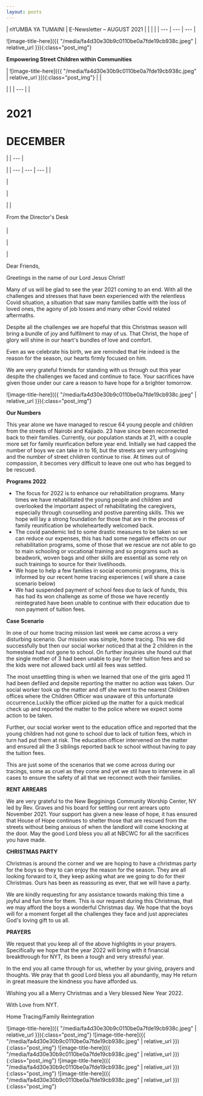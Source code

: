 ```yaml
---
layout: posts
---
```


| nYUMBA YA TUMAINI | E-Newsletter – AUGUST 2021 | | |
 |
| --- | --- | --- |

![image-title-here]({{ "/media/fa4d30e30b9c0110be0a7fde19cb938c.jpeg" | relative_url }}){:class="post_img"}

**Empowering Street Children within Communities**

| ![image-title-here]({{ "/media/fa4d30e30b9c0110be0a7fde19cb938c.jpeg" | relative_url }}){:class="post_img"} |
 |

|
 |
| --- |
|


# 2021

# DECEMBER

 |
| --- |

 |
| --- | --- | --- |
|

 |

 |

 |
|

From the Director&#39;s Desk
####

 |

 |

 |

Dear Friends,

Greetings in the name of our Lord Jesus Christ!

Many of us will be glad to see the year 2021 coming to an end. With all the challenges and stresses that have been experienced with the relentless Covid situation, a situation that saw many families battle with the loss of loved ones, the agony of job losses and many other Covid related aftermaths.

Despite all the challenges we are hopeful that this Christmas season will bring a bundle of joy and fulfilment to may of us. That Christ, the hope of glory will shine in our heart&#39;s bundles of love and comfort.

Even as we celebrate his birth, we are reminded that He indeed is the reason for the season, our hearts firmly focused on him.

We are very grateful friends for standing with us through out this year despite the challenges we faced and continue to face. Your sacrifices have given those under our care a reason to have hope for a brighter tomorrow.

![image-title-here]({{ "/media/fa4d30e30b9c0110be0a7fde19cb938c.jpeg" | relative_url }}){:class="post_img"}

**Our Numbers**

This year alone we have managed to rescue 64 young people and children from the streets of Nairobi and Kajiado. 23 have since been reconnected back to their families. Currently, our population stands at 21, with a couple more set for family reunfication before year end. Initially we had capped the number of boys we can take in to 16, but the streets are very unfrogiving and the number of street children continue to rise. At times out of compassion, it becomes very difficult to leave one out who has begged to be rescued.

**Programs 2022**

- The focus for 2022 is to enhance our rehabilitation programs. Many times we have rehabilitated the young people and children and overlooked the important aspect of rehabilitating the caregivers, especially through counselling and postive parenting skills. This we hope will lay a strong foundation for those that are in the process of family reunification be wholeheartedly welcomed back.
- The covid pandemic led to some drastic measures to be taken so we can reduce our expenses, this has had some negative effects on our rehabilitation programs, some of those that we rescue are not able to go to main schooling or vocational training and so programs such as beadwork, woven bags and other skills are essential as some rely on such trainings to source for their livelihoods.
- We hope to help a few families in social ecomomic programs, this is informed by our recent home tracing experiences ( will share a case scenario below)
- We had suspended payment of school fees due to lack of funds, this has had its won challenge as some of those we have recently reintegrated have been unable to continue with their education due to non payment of tuition fees.

**Case Scenario**

In one of our home tracing mission last week we came across a very disturbing scenario. Our mission was simple, home tracing. This we did successfully but then our social worker noticed that al the 2 children in the homestead had not gone to school. On further inquiries she found out that the single mother of 3 had been unable to pay for their tuition fees and so the kids were not allowed back until all fees was settled.

The most unsettling thing is when we learned that one of the girls aged 11 had been defiled and depsite reporting the matter no action was taken. Our social worker took up the matter and off she went to the nearest Children offices where the Children Officer was unaware of this unfortunate occurrence.Luckily the officer picked up the matter for a quick medical check up and reported the matter to the police where we expect some action to be taken.

Further, our social worker went to the education office and reported that the young children had not gone to school due to lack of tuition fees, which in turn had put them at risk. The education officer intervened on the matter and ensured all the 3 siblings reported back to school without having to pay the tuition fees.

This are just some of the scenarios that we come across during our tracings, some as cruel as they come and yet we stil have to intervene in all cases to ensure the safety of all that we reconnect woth their families.

**RENT ARREARS**

We are very grateful to the New Begginings Community Worship Center, NY led by Rev. Graves and his board for settling our rent arrears upto November 2021. Your support has given a new lease of hope, it has ensured that House of Hope continues to shelter those that are rescued from the streets without being anxious of when the landlord will come knocking at the door. May the good Lord bless you all at NBCWC for all the sacrifices you have made.

**CHRISTMAS PARTY**

Christmas is around the corner and we are hoping to have a christmas party for the boys so they to can enjoy the reason for the season. They are all looking forward to it, they keep asking what are we going to do for their Christmas. Ours has been as reassuring as ever, that we will have a party.

We are kindly requesting for any assistance towards making this time a joyful and fun time for them. This is our request during this Christmas, that we may afford the boys a wonderful Christmas day. We hope that the boys will for a moment forget all the challenges they face and just appreciates God&#39;s loving gift to us all.

**PRAYERS**

We request that you keep all of the above highlights in your prayers. Specifically we hope that the year 2022 will bring with it financial breakthrough for NYT, its been a tough and very stressful year.

In the end you all came through for us, whether by your giving, prayers and thoughts. We pray that th good Lord bless you all abundantly, may He return in great measure the kindness you have afforded us.

Wishing you all a Merry Christmas and a Very blessed New Year 2022.

With Love from NYT.

Home Tracing/Family Reintegration

![image-title-here]({{ "/media/fa4d30e30b9c0110be0a7fde19cb938c.jpeg" | relative_url }}){:class="post_img"}
![image-title-here]({{ "/media/fa4d30e30b9c0110be0a7fde19cb938c.jpeg" | relative_url }}){:class="post_img"}
![image-title-here]({{ "/media/fa4d30e30b9c0110be0a7fde19cb938c.jpeg" | relative_url }}){:class="post_img"}
![image-title-here]({{ "/media/fa4d30e30b9c0110be0a7fde19cb938c.jpeg" | relative_url }}){:class="post_img"}
![image-title-here]({{ "/media/fa4d30e30b9c0110be0a7fde19cb938c.jpeg" | relative_url }}){:class="post_img"}
